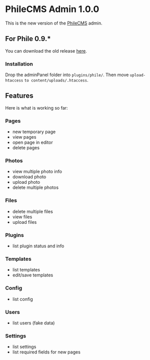 PhileCMS Admin 1.0.0
====================

This is the new version of the [PhileCMS](https://github.com/PhileCMS/Phile) admin.

## For Phile 0.9.*

You can download the old release [here](https://github.com/james2doyle/phileAdmin/releases/tag/0.9).

### Installation

Drop the adminPanel folder into `plugins/phile/`. Then move `upload-htaccess` `to content/uploads/.htaccess`.

## Features

Here is what is working so far:

### Pages

* new temporary page
* view pages
* open page in editor
* delete pages

### Photos

* view multiple photo info
* download photo
* upload photo
* delete multiple photos

### Files

* delete multiple files
* view files
* upload files

### Plugins

* list plugin status and info

### Templates

* list templates
* edit/save templates

### Config

* list config

### Users

* list users (fake data)

### Settings

* list settings
* list required fields for new pages

